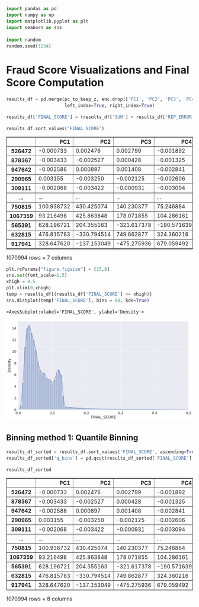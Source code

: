 ```python
import pandas as pd
import numpy as np
import matplotlib.pyplot as plt
import seaborn as sns

import random
random.seed(1234)
```

# Fraud Score Visualizations and Final Score Computation


```python
results_df = pd.merge(pc_to_keep_z, enc.drop(['PC1', 'PC2', 'PC3', 'PC4'],axis=1),
                      left_index=True, right_index=True)
```


```python
results_df['FINAL_SCORE'] = (results_df['SUM'] + results_df['REP_ERROR']) / 2
```


```python
results_df.sort_values('FINAL_SCORE')
```




<div>
<style scoped>
    .dataframe tbody tr th:only-of-type {
        vertical-align: middle;
    }

    .dataframe tbody tr th {
        vertical-align: top;
    }

    .dataframe thead th {
        text-align: right;
    }
</style>
<table border="1" class="dataframe">
  <thead>
    <tr style="text-align: right;">
      <th></th>
      <th>PC1</th>
      <th>PC2</th>
      <th>PC3</th>
      <th>PC4</th>
      <th>SUM</th>
      <th>REP_ERROR</th>
      <th>FINAL_SCORE</th>
    </tr>
  </thead>
  <tbody>
    <tr>
      <th>526472</th>
      <td>-0.000733</td>
      <td>0.002476</td>
      <td>0.002799</td>
      <td>-0.001892</td>
      <td>0.004253</td>
      <td>0.004981</td>
      <td>0.004617</td>
    </tr>
    <tr>
      <th>878367</th>
      <td>-0.003433</td>
      <td>-0.002527</td>
      <td>0.000428</td>
      <td>-0.001325</td>
      <td>0.004485</td>
      <td>0.005638</td>
      <td>0.005062</td>
    </tr>
    <tr>
      <th>947642</th>
      <td>-0.002586</td>
      <td>0.000897</td>
      <td>0.001408</td>
      <td>-0.002841</td>
      <td>0.004188</td>
      <td>0.006020</td>
      <td>0.005104</td>
    </tr>
    <tr>
      <th>290965</th>
      <td>0.003155</td>
      <td>-0.003250</td>
      <td>-0.002125</td>
      <td>-0.002606</td>
      <td>0.005641</td>
      <td>0.004822</td>
      <td>0.005232</td>
    </tr>
    <tr>
      <th>309111</th>
      <td>-0.002068</td>
      <td>-0.003422</td>
      <td>-0.000931</td>
      <td>-0.003094</td>
      <td>0.005141</td>
      <td>0.005358</td>
      <td>0.005250</td>
    </tr>
    <tr>
      <th>...</th>
      <td>...</td>
      <td>...</td>
      <td>...</td>
      <td>...</td>
      <td>...</td>
      <td>...</td>
      <td>...</td>
    </tr>
    <tr>
      <th>750815</th>
      <td>100.938732</td>
      <td>430.425074</td>
      <td>140.230377</td>
      <td>75.246884</td>
      <td>469.873413</td>
      <td>153.922861</td>
      <td>311.898137</td>
    </tr>
    <tr>
      <th>1067359</th>
      <td>93.216498</td>
      <td>425.863848</td>
      <td>178.071855</td>
      <td>104.286161</td>
      <td>482.322010</td>
      <td>171.006879</td>
      <td>326.664445</td>
    </tr>
    <tr>
      <th>565391</th>
      <td>628.196721</td>
      <td>204.355163</td>
      <td>-321.617378</td>
      <td>-190.571639</td>
      <td>759.043768</td>
      <td>395.325185</td>
      <td>577.184476</td>
    </tr>
    <tr>
      <th>632815</th>
      <td>476.815783</td>
      <td>-330.794514</td>
      <td>749.862877</td>
      <td>324.360216</td>
      <td>1002.138806</td>
      <td>581.844279</td>
      <td>791.991542</td>
    </tr>
    <tr>
      <th>917941</th>
      <td>328.647620</td>
      <td>-137.153049</td>
      <td>-475.275936</td>
      <td>679.059492</td>
      <td>902.124839</td>
      <td>848.961567</td>
      <td>875.543203</td>
    </tr>
  </tbody>
</table>
<p>1070994 rows × 7 columns</p>
</div>




```python
plt.rcParams["figure.figsize"] = [15,8]
sns.set(font_scale=1.5)
xhigh = 0.5
plt.xlim(0,xhigh)
temp = results_df[(results_df['FINAL_SCORE'] <= xhigh)]
sns.distplot(temp['FINAL_SCORE'], bins = 80, kde=True)
```




    <AxesSubplot:xlabel='FINAL_SCORE', ylabel='Density'>




    
![svg](final_results_files/final_results_5_1.svg)
    


## Binning method 1: Quantile Binning


```python
results_df_sorted = results_df.sort_values('FINAL_SCORE', ascending=True)
results_df_sorted['q_bins'] = pd.qcut(results_df_sorted['FINAL_SCORE'], q=20, labels=range(1, 21))
```


```python
results_df_sorted
```




<div>
<style scoped>
    .dataframe tbody tr th:only-of-type {
        vertical-align: middle;
    }

    .dataframe tbody tr th {
        vertical-align: top;
    }

    .dataframe thead th {
        text-align: right;
    }
</style>
<table border="1" class="dataframe">
  <thead>
    <tr style="text-align: right;">
      <th></th>
      <th>PC1</th>
      <th>PC2</th>
      <th>PC3</th>
      <th>PC4</th>
      <th>SUM</th>
      <th>REP_ERROR</th>
      <th>FINAL_SCORE</th>
      <th>q_bins</th>
    </tr>
  </thead>
  <tbody>
    <tr>
      <th>526472</th>
      <td>-0.000733</td>
      <td>0.002476</td>
      <td>0.002799</td>
      <td>-0.001892</td>
      <td>0.004253</td>
      <td>0.004981</td>
      <td>0.004617</td>
      <td>1</td>
    </tr>
    <tr>
      <th>878367</th>
      <td>-0.003433</td>
      <td>-0.002527</td>
      <td>0.000428</td>
      <td>-0.001325</td>
      <td>0.004485</td>
      <td>0.005638</td>
      <td>0.005062</td>
      <td>1</td>
    </tr>
    <tr>
      <th>947642</th>
      <td>-0.002586</td>
      <td>0.000897</td>
      <td>0.001408</td>
      <td>-0.002841</td>
      <td>0.004188</td>
      <td>0.006020</td>
      <td>0.005104</td>
      <td>1</td>
    </tr>
    <tr>
      <th>290965</th>
      <td>0.003155</td>
      <td>-0.003250</td>
      <td>-0.002125</td>
      <td>-0.002606</td>
      <td>0.005641</td>
      <td>0.004822</td>
      <td>0.005232</td>
      <td>1</td>
    </tr>
    <tr>
      <th>309111</th>
      <td>-0.002068</td>
      <td>-0.003422</td>
      <td>-0.000931</td>
      <td>-0.003094</td>
      <td>0.005141</td>
      <td>0.005358</td>
      <td>0.005250</td>
      <td>1</td>
    </tr>
    <tr>
      <th>...</th>
      <td>...</td>
      <td>...</td>
      <td>...</td>
      <td>...</td>
      <td>...</td>
      <td>...</td>
      <td>...</td>
      <td>...</td>
    </tr>
    <tr>
      <th>750815</th>
      <td>100.938732</td>
      <td>430.425074</td>
      <td>140.230377</td>
      <td>75.246884</td>
      <td>469.873413</td>
      <td>153.922861</td>
      <td>311.898137</td>
      <td>20</td>
    </tr>
    <tr>
      <th>1067359</th>
      <td>93.216498</td>
      <td>425.863848</td>
      <td>178.071855</td>
      <td>104.286161</td>
      <td>482.322010</td>
      <td>171.006879</td>
      <td>326.664445</td>
      <td>20</td>
    </tr>
    <tr>
      <th>565391</th>
      <td>628.196721</td>
      <td>204.355163</td>
      <td>-321.617378</td>
      <td>-190.571639</td>
      <td>759.043768</td>
      <td>395.325185</td>
      <td>577.184476</td>
      <td>20</td>
    </tr>
    <tr>
      <th>632815</th>
      <td>476.815783</td>
      <td>-330.794514</td>
      <td>749.862877</td>
      <td>324.360216</td>
      <td>1002.138806</td>
      <td>581.844279</td>
      <td>791.991542</td>
      <td>20</td>
    </tr>
    <tr>
      <th>917941</th>
      <td>328.647620</td>
      <td>-137.153049</td>
      <td>-475.275936</td>
      <td>679.059492</td>
      <td>902.124839</td>
      <td>848.961567</td>
      <td>875.543203</td>
      <td>20</td>
    </tr>
  </tbody>
</table>
<p>1070994 rows × 8 columns</p>
</div>


